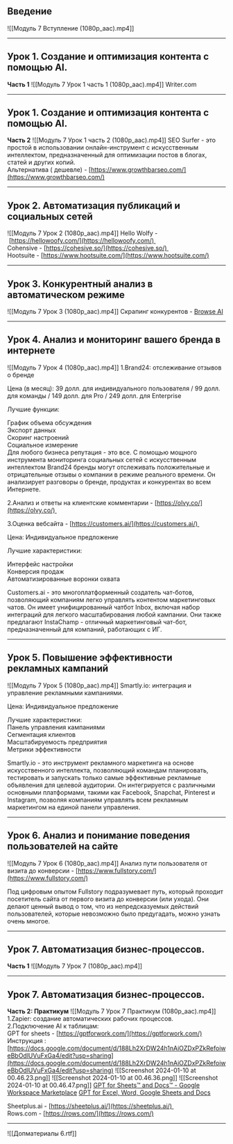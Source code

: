 ## Введение
![[Модуль 7 Вступление (1080p_aac).mp4]]

---
## Урок 1. Создание и оптимизация контента с помощью AI.
**Часть 1**
![[Модуль 7 Урок 1 часть 1 (1080p_aac).mp4]]
Writer.com

---
## Урок 1. Создание и оптимизация контента с помощью AI.
**Часть 2**
![[Модуль 7 Урок 1 часть 2 (1080p_aac).mp4]]
SEO Surfer - это простой в использовании онлайн-инструмент с искусственным интеллектом, предназначенный для оптимизации постов в блогах, статей и других копий.    
Альтернатива ( дешевле) - [https://www.growthbarseo.com/](https://www.growthbarseo.com/)

---
## Урок 2. Автоматизация публикаций и социальных сетей
![[Модуль 7 Урок 2 (1080p_aac).mp4]]
Hello Wolfy - [https://hellowoofy.com/](https://hellowoofy.com/)   
Cohensive - [https://cohesive.so/](https://cohesive.so/)   
Hootsuite - [https://www.hootsuite.com/](https://www.hootsuite.com/)

---
## Урок 3. Конкурентный анализ в автоматическом режиме
![[Модуль 7 Урок 3 (1080p_aac).mp4]]
Скрапинг конкурентов - [Browse AI](https://www.browse.ai/?via=hanna)

---
## Урок 4. Анализ и мониторинг вашего бренда в интернете
![[Модуль 7 Урок 4 (1080p_aac).mp4]]
1.Brand24: отслеживание отзывов о бренде

Цена (в месяц): 39 долл. для индивидуального пользователя / 99 долл. для команды / 149 долл. для Pro / 249 долл. для Enterprise

Лучшие функции:

График объема обсуждения  
Экспорт данных  
Скоринг настроений  
Социальное измерение  
Для любого бизнеса репутация - это все. С помощью мощного инструмента мониторинга социальных сетей с искусственным интеллектом Brand24 бренды могут отслеживать положительные и отрицательные отзывы о компании в режиме реального времени. Он анализирует разговоры о бренде, продуктах и конкурентах во всем Интернете.

2.Анализ и ответы на клиентские комментарии - [https://olvy.co/](https://olvy.co/) 

3.Оценка вебсайта - [https://customers.ai/](https://customers.ai/) 

Цена: Индивидуальное предложение

Лучшие характеристики:

Интерфейс настройки  
Конверсия продаж  
Автоматизированные воронки охвата

Customers.ai - это многоплатформенный создатель чат-ботов, позволяющий компаниям легко управлять контентом маркетинговых чатов. Он имеет унифицированный чатбот Inbox, включая набор интеграций для легкого масштабирования любой кампании. Они также предлагают InstaChamp - отличный маркетинговый чат-бот, предназначенный для компаний, работающих с ИГ.

---
## Урок 5. Повышение эффективности рекламных кампаний
![[Модуль 7 Урок 5 (1080p_aac).mp4]]
Smartly.io: интеграция и управление рекламными кампаниями.

Цена: Индивидуальное предложение

Лучшие характеристики:  
Панель управления кампаниями  
Сегментация клиентов  
Масштабируемость предприятия  
Метрики эффективности

Smartly.io - это инструмент рекламного маркетинга на основе искусственного интеллекта, позволяющий командам планировать, тестировать и запускать только самые эффективные рекламные объявления для целевой аудитории. Он интегрируется с различными основными платформами, такими как Facebook, Snapchat, Pinterest и Instagram, позволяя компаниям управлять всем рекламным маркетингом на единой панели управления.

---
## Урок 6. Анализ и понимание поведения пользователей на сайте
![[Модуль 7 Урок 6 (1080p_aac).mp4]]
Анализ пути пользователя от визита до конверсии - [https://www.fullstory.com/](https://www.fullstory.com/)

Под цифровым опытом Fullstory подразумевает путь, который проходит посетитель сайта от первого визита до конверсии (или ухода). Они делают ценный вывод о том, что из непредсказуемых действий пользователей, которые невозможно было предугадать, можно узнать очень многое.

---
## Урок 7. Автоматизация бизнес-процессов.
**Часть 1**
![[Модуль 7 Урок 7 (1080p_aac).mp4]]

---
## Урок 7. Автоматизация бизнес-процессов.
**Часть 2: Практикум**
![[Модуль 7 Урок 7 Практикум (1080p_aac).mp4]]
1.Zapier: создание автоматических рабочих процессов.  
2.Подключение AI к таблицам:  
GPT for sheets - [https://gptforwork.com/](https://gptforwork.com/)  
Инструкция :   
[https://docs.google.com/document/d/188Lh2XrDW24h1nAiOZDxPZkRefoiweBbOdlUVuFxGa4/edit?usp=sharing](https://docs.google.com/document/d/188Lh2XrDW24h1nAiOZDxPZkRefoiweBbOdlUVuFxGa4/edit?usp=sharing)
![[Screenshot 2024-01-10 at 00.46.23.png]]
![[Screenshot 2024-01-10 at 00.46.36.png]]
![[Screenshot 2024-01-10 at 00.46.47.png]]
[GPT for Sheets™ and Docs™ - Google Workspace Marketplace](https://workspace.google.com/marketplace/app/gpt_for_sheets_and_docs/677318054654)
[GPT for Excel, Word, Google Sheets and Docs](https://gptforwork.com)


Sheetplus.ai - [https://sheetplus.ai/](https://sheetplus.ai/)   
Rows.com - [https://rows.com/](https://rows.com/)

---
![[Допматериалы 6.rtf]]